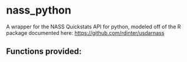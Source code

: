 # nass_python
A wrapper for the NASS Quickstats API for python, modeled off of the R package documented here: https://github.com/rdinter/usdarnass

## Functions provided: